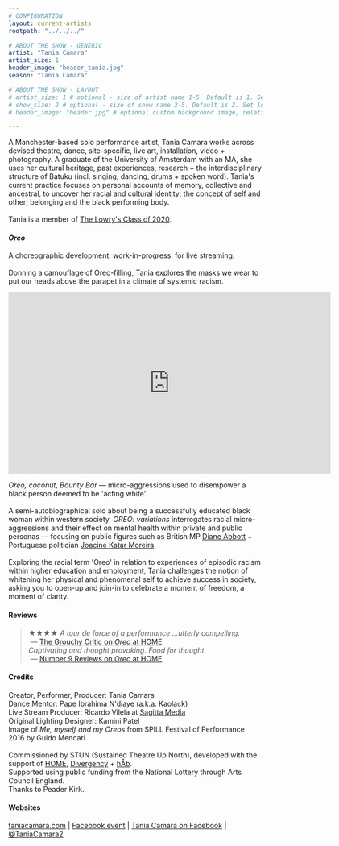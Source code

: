 ```yaml
---
# CONFIGURATION
layout: current-artists
rootpath: "../../../"

# ABOUT THE SHOW - GENERIC
artist: "Tania Camara"
artist_size: 1
header_image: "header_tania.jpg"
season: "Tania Camara"

# ABOUT THE SHOW - LAYOUT
# artist_size: 1 # optional - size of artist name 1-5. Default is 1. Set longer names to lower values
# show_size: 2 # optional - size of show name 2-5. Default is 2. Set longer names to lower values
# header_image: "header.jpg" # optional custom background image, relative to current page

---
```

A Manchester-based solo performance artist, Tania Camara works across devised theatre, dance, site-specific, live art, installation, video + photography. A graduate of the University of Amsterdam with an MA, she uses her cultural heritage, past experiences, research + the interdisciplinary structure of Batuku (incl. singing, dancing, drums + spoken word). Tania's current practice focuses on personal accounts of memory, collective and ancestral, to uncover her racial and cultural identity; the concept of self and other; belonging and the black performing body.<br><br>Tania is a member of <a href="http://thelowry.com/about-us/artist-development/class-of-programme" target="_blank">The Lowry's Class of 2020</a>.  

#### *Oreo*     
A choreographic development, work-in-progress, for live streaming.<br><br>Donning a camouflage of Oreo-filling, Tania explores the masks we wear to put our heads above the parapet in a climate of systemic racism.         
<iframe src="http://youtube.com/embed/3hAigduBYTA" width="640" height="360" frameborder="0" allowfullscreen></iframe>     

 *Oreo, coconut, Bounty Bar* — micro-aggressions used to disempower a black person deemed to be 'acting white'.<br><br>A semi-autobiographical solo about being a successfully educated black woman within western society, *OREO: variations* interrogates racial micro-aggressions and their effect on mental health within private and public personas — focusing on public figures such as British MP <a href="http://en.wikipedia.org/wiki/Diane_Abbott" target="_blank">Diane Abbott</a> + Portuguese politician <a href="http://en.wikipedia.org/wiki/Joacine_Katar_Moreira" target="_blank">Joacine Katar Moreira</a>.<br><br>Exploring the racial term 'Oreo' in relation to experiences of episodic racism within higher education and employment, Tania challenges the notion of whitening her physical and phenomenal self to achieve success in society, asking you to open-up and join-in to celebrate a moment of freedom, a moment of clarity.<br>

         
#### Reviews        
>★★★★ *A tour de force of a performance …utterly compelling.*<br>&nbsp;— <a href="http://www.thegrouchycritic.com/oreo-review" target="_blank">The Grouchy Critic on *Oreo* at HOME</a><br>*Captivating and thought provoking. Food for thought.*<br>&nbsp;— <a href="http://number9reviews.blogspot.com/2020/01/theatre-review-oreo-home-manchester.html" target="_blank">Number 9 Reviews on *Oreo* at HOME</a>         
         
#### Credits          
Creator, Performer, Producer: Tania Camara<br>Dance Mentor: Pape Ibrahima N'diaye (a.k.a. Kaolack)<br>Live Stream Producer: Ricardo Vilela at <a href="http://www.sagittamedia.co.uk/site2" target="_blank">Sagitta Media</a><br>Original Lighting Designer: Kamini Patel<br>Image of *Me, myself and my Oreos* from SPILL Festival of Performance 2016 by Guido Mencari.<br><br>Commissioned by STUN (Sustained Theatre Up North), developed with the support of <a href="http://homemcr.org/article/push-2020-commissions" target="_blank">HOME</a>, [Divergency](/hab/divergencymcr) + [hÅb](/hab).<br>Supported using public funding from the National Lottery through Arts Council England.<br>Thanks to Peader Kirk.       
        
#### Websites         
<a href="http://taniacamara.com" target="_blank">taniacamara.com</a> | <a href="http://www.facebook.com/events/247575136359260" target="_blank">Facebook event</a> | <a href="http://www.facebook.com/TaniaCamara.Performance.Artist" target="_blank">Tania Camara on Facebook</a> | <a href="http://twitter.com/TaniaCamara2" target="_blank">@TaniaCamara2</a>  
